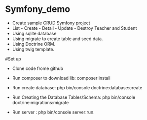 # Symfony_demo
- Create sample CRUD Symfony project
- List - Create - Detail - Update - Destroy Teacher and Student
- Using sqlite database
- Using migrate to create table and seed data.
- Using Doctrine ORM.
- Using twig template.

#Set up

- Clone code frome github

- Run composer to download lib: composer install

- Run create database: php bin/console doctrine:database:create

- Run Creating the Database Tables/Schema: php bin/console doctrine:migrations:migrate

- Run server : php bin/console server:run.
